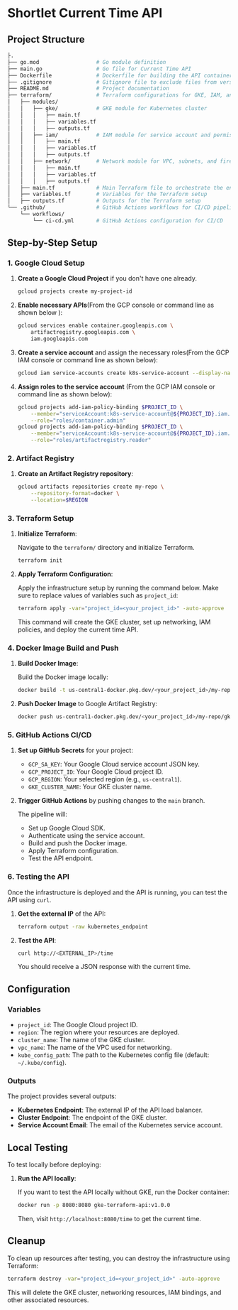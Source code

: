 
# Shortlet Current Time API

## Project Structure

```bash
├.
├── go.mod                  # Go module definition
├── main.go                 # Go file for Current Time API
├── Dockerfile              # Dockerfile for building the API container
├── .gitignore              # Gitignore file to exclude files from version control
├── README.md               # Project documentation
├── terraform/              # Terraform configurations for GKE, IAM, and Network setup
│   ├── modules/
│   │   ├── gke/            # GKE module for Kubernetes cluster
│   │   │   ├── main.tf
│   │   │   ├── variables.tf
│   │   │   ├── outputs.tf
│   │   ├── iam/            # IAM module for service account and permissions
│   │   │   ├── main.tf
│   │   │   ├── variables.tf
│   │   │   ├── outputs.tf
│   │   ├── network/        # Network module for VPC, subnets, and firewalls
│   │   │   ├── main.tf
│   │   │   ├── variables.tf
│   │   │   ├── outputs.tf
│   ├── main.tf             # Main Terraform file to orchestrate the entire setup
│   ├── variables.tf        # Variables for the Terraform setup
│   ├── outputs.tf          # Outputs for the Terraform setup
└── .github/                # GitHub Actions workflows for CI/CD pipeline
    └── workflows/
        └── ci-cd.yml       # GitHub Actions configuration for CI/CD

```

## Step-by-Step Setup

### 1. Google Cloud Setup

1. **Create a Google Cloud Project** if you don't have one already.
   
   ```bash
   gcloud projects create my-project-id
   ```

2. **Enable necessary APIs**(From the GCP console or command line as shown below ):
   
   ```bash
   gcloud services enable container.googleapis.com \
       artifactregistry.googleapis.com \
       iam.googleapis.com
   ```

3. **Create a service account** and assign the necessary roles(From the GCP IAM console or command line as shown below):

   ```bash
   gcloud iam service-accounts create k8s-service-account --display-name="Kubernetes Service Account"
   ```

4. **Assign roles to the service account** (From the GCP IAM console or command line as shown below):

   ```bash
   gcloud projects add-iam-policy-binding $PROJECT_ID \
       --member="serviceAccount:k8s-service-account@${PROJECT_ID}.iam.gserviceaccount.com" \
       --role="roles/container.admin"
   gcloud projects add-iam-policy-binding $PROJECT_ID \
       --member="serviceAccount:k8s-service-account@${PROJECT_ID}.iam.gserviceaccount.com" \
       --role="roles/artifactregistry.reader"
   ```

### 2. Artifact Registry

1. **Create an Artifact Registry repository**:

   ```bash
   gcloud artifacts repositories create my-repo \
       --repository-format=docker \
       --location=$REGION
   ```

### 3. Terraform Setup

1. **Initialize Terraform**:

   Navigate to the `terraform/` directory and initialize Terraform.

   ```bash
   terraform init
   ```

2. **Apply Terraform Configuration**:

   Apply the infrastructure setup by running the command below. Make sure to replace values of variables such as `project_id`:

   ```bash
   terraform apply -var="project_id=<your_project_id>" -auto-approve
   ```

   This command will create the GKE cluster, set up networking, IAM policies, and deploy the current time API.

### 4. Docker Image Build and Push

1. **Build Docker Image**:

   Build the Docker image locally:

   ```bash
   docker build -t us-central1-docker.pkg.dev/<your_project_id>/my-repo/gke-terraform-api:v1.0.0 .
   ```

2. **Push Docker Image** to Google Artifact Registry:

   ```bash
   docker push us-central1-docker.pkg.dev/<your_project_id>/my-repo/gke-terraform-api:v1.0.0
   ```

### 5. GitHub Actions CI/CD

1. **Set up GitHub Secrets** for your project:

   - `GCP_SA_KEY`: Your Google Cloud service account JSON key.
   - `GCP_PROJECT_ID`: Your Google Cloud project ID.
   - `GCP_REGION`: Your selected region (e.g., `us-central1`).
   - `GKE_CLUSTER_NAME`: Your GKE cluster name.

2. **Trigger GitHub Actions** by pushing changes to the `main` branch.

   The pipeline will:

   - Set up Google Cloud SDK.
   - Authenticate using the service account.
   - Build and push the Docker image.
   - Apply Terraform configuration.
   - Test the API endpoint.

### 6. Testing the API

Once the infrastructure is deployed and the API is running, you can test the API using `curl`.

1. **Get the external IP** of the API:

   ```bash
   terraform output -raw kubernetes_endpoint
   ```

2. **Test the API**:

   ```bash
   curl http://<EXTERNAL_IP>/time
   ```

   You should receive a JSON response with the current time.

## Configuration

### Variables

- `project_id`: The Google Cloud project ID.
- `region`: The region where your resources are deployed.
- `cluster_name`: The name of the GKE cluster.
- `vpc_name`: The name of the VPC used for networking.
- `kube_config_path`: The path to the Kubernetes config file (default: `~/.kube/config`).

### Outputs

The project provides several outputs:

- **Kubernetes Endpoint**: The external IP of the API load balancer.
- **Cluster Endpoint**: The endpoint of the GKE cluster.
- **Service Account Email**: The email of the Kubernetes service account.

## Local Testing

To test locally before deploying:

1. **Run the API locally**:

   If you want to test the API locally without GKE, run the Docker container:

   ```bash
   docker run -p 8080:8080 gke-terraform-api:v1.0.0
   ```

   Then, visit `http://localhost:8080/time` to get the current time.

## Cleanup

To clean up resources after testing, you can destroy the infrastructure using Terraform:

```bash
terraform destroy -var="project_id=<your_project_id>" -auto-approve
```

This will delete the GKE cluster, networking resources, IAM bindings, and other associated resources.